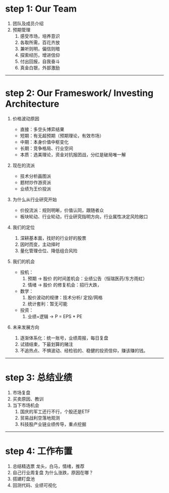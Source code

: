 # step 1: Our Team
1. 团队及成员介绍
2. 预期管理
    1. 感受市场，培养意识
    1. 各取所需，百花齐放
    1. 兼听则明，偏信则暗
    1. 探索经历，增进信仰
    1. 付出回报，自我奋斗
    1. 真金白银，外部激励

___

# step 2: Our Frameswork/ Investing Architecture
1. 价格波动原因
    + 直接：多空头博弈结果
    + 短期：有无超预期（预期理论，有效市场）
    + 中期：本身价值中枢变化
    + 长期：竞争格局、行业空间
    + 本质：选美理论，资金对抗报团战，分红是破局唯一解
1. 现在的流派
    + 技术分析画图派
    + 题材炒作游资派
    + 业绩为王价投派

2. 为什么从行业研究开始
    + 价投流派：规则明晰，价值认同，跟随者众
    + 板块轮动、行业轮动，行业研究指明方向，行业属性决定风险敞口

3. 我们的定位
    1. 深耕基本面，找好的行业好的股票
    2. 因时而变，主动择时
    3. 量化管理仓位、降低组合风险

4. 我们的机会
    + 投机：
        1. 预期 -> 股价 的时间差机会：业绩公告（恒瑞医药/东方雨虹）
        2. 情绪 -> 股价 的修复机会：招行大跌，
    + 数学：
        1. 股价波动的规律：技术分析/ 定投/网格
        2. 统计套利：暂无可能
    + 投资：
        1. 业绩+逻辑 -> P = EPS * PE

4. 未来发展方向
    1. 逐渐体系化：统一账号，业绩周报，每日复盘
    2. 试错结束，下最划算的赌注
    3. 不追热点、不惧波动、经检验的、稳健的投资信仰，赚该赚的钱。
___

# step 3: 总结业绩
1. 市场复盘
2. 买卖原因、教训
3. 当下市场机会
    1. 国庆的军工还行不行，个股还是ETF
    2. 贸易战利空落地观测
    3. 科技股产业链业绩传导，重点挖掘

___

# step 4: 工作布置
1. 总结精选票
龙头，白马，情绪，推荐
2. 自己行业周复盘
为什么涨跌，原因在哪？
3. 搭建盯盘池
4. 回测代码、业绩可视化


